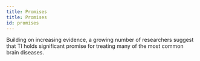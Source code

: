 ```yaml
---
title: Promises
title: Promises
id: promises
---
```

Building on increasing evidence, a growing number of researchers suggest that TI holds significant promise for treating many of the most common brain diseases. 
